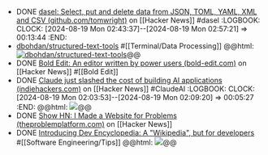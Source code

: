 - DONE [dasel: Select, put and delete data from JSON, TOML, YAML, XML and CSV (github.com/tomwright)](https://news.ycombinator.com/item?id=41282495) on [[Hacker News]] #dasel
  :LOGBOOK:
  CLOCK: [2024-08-19 Mon 02:43:37]--[2024-08-19 Mon 02:57:21] =>  00:13:44
  :END:
- [dbohdan/structured-text-tools](https://github.com/dbohdan/structured-text-tools) #[[Terminal/Data Processing]]
  @@html: <a href="https://github.com/dbohdan/structured-text-tools/"><img src="https://github-readme-stats-astronomer.vercel.app/api/pin/?username=dbohdan&repo=structured-text-tools&theme=tokyonight" alt="dbohdan/structured-text-tools"/></a>@@
- DONE [Bold Edit: An editor written by power users (bold-edit.com)](https://news.ycombinator.com/item?id=41283367) on [[Hacker News]] #[[Bold Edit]]
- DONE [Claude just slashed the cost of building AI applications (indiehackers.com)](https://news.ycombinator.com/item?id=41284639) on [[Hacker News]] #ClaudeAI
  :LOGBOOK:
  CLOCK: [2024-08-19 Mon 02:03:53]--[2024-08-19 Mon 02:09:20] =>  00:05:27
  :END:
  @@html: <img src="https://i.imgur.com/j0WcQBx.png" class="article-cover" />@@
- DONE [Show HN: I Made a Website for Problems (theproblemplatform.com)](https://news.ycombinator.com/item?id=41283497) on [[Hacker News]]
- DONE [Introducing Dev Encyclopedia: A "Wikipedia", but for developers](https://dev.to/buzzpy/introducing-dev-encyclopedia-a-wikipedia-but-for-developers-268e) #[[Software Engineering/Tips]]
  @@html: <img src="https://media.dev.to/cdn-cgi/image/width=1000,height=420,fit=cover,gravity=auto,format=auto/https%3A%2F%2Fdev-to-uploads.s3.amazonaws.com%2Fuploads%2Farticles%2Fn96pc0ompd7o8oaigney.png" class="article-cover" />@@